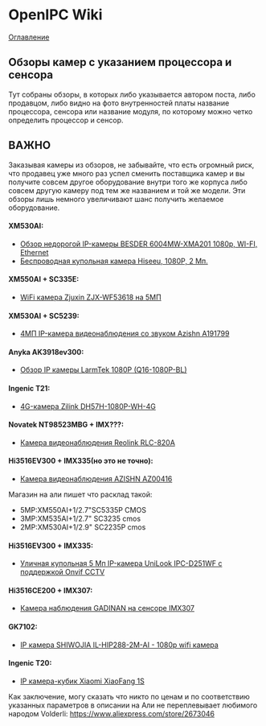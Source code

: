 # OpenIPC Wiki
[Оглавление](../index.md)

Обзоры камер с указанием процессора и сенсора
----------------

Тут собраны обзоры, в которых либо указывается автором поста, либо продавцом,
либо видно на фото внутренностей платы название процессора, сенсора или название модуля,
по которому можно четко определить процессор и сенсор.

## ВАЖНО
Заказывая камеры из обзоров, не забывайте, что есть огромный риск,
что продавец уже много раз успел сменить поставщика камер и вы получите 
совсем другое оборудование внутри того же корпуса либо совсем другую камеру
под тем же названием и той же модели. Эти обзоры лишь немного увеличивают шанс
получить желаемое оборудование.

#### XM530AI:
- [Обзор недорогой IP-камеры BESDER 6004MW-XMA201 1080p, WI-FI, Ethernet](https://mysku.club/blog/aliexpress/91722.html)
- [Беспроводная купольная камера Hiseeu, 1080P, 2 Мп.](https://mysku.club/blog/aliexpress/80981.html)

#### XM550AI + SC335E:
- [WiFi камера Zjuxin ZJX-WF53618 на 5МП ](https://mysku.club/blog/aliexpress/82408.html)

#### XM530AI + SC5239:
- [4МП IP-камера видеонаблюдения со звуком Azishn A191799](https://mysku.club/blog/aliexpress/79642.html)

#### Anyka AK3918ev300:
- [Обзор IP камеры LarmTek 1080P (Q16-1080P-BL)](https://mysku.club/blog/aliexpress/89849.html)


#### Ingenic T21:
- [4G-камера Zilink DH57H-1080P-WH-4G](https://mysku.club/blog/aliexpress/82897.html)


#### Novatek NT98523MBG + IMX???:
- [Камера видеонаблюдения Reolink RLC-820A](https://mysku.club/blog/aliexpress/85188.html)


#### Hi3516EV300 + IMX335(но это не точно):
- [Камера видеонаблюдения AZISHN AZ00416](https://mysku.club/blog/aliexpress/81221.html)

Магазин на али пишет что расклад такой:
* 5MP:XM550AI+1/2.7"SC5335P CMOS
* 3MP:XM535AI+1/2.7" SC3235 cmos
* 2MP:XM530AI+1/2.9" SC2235P cmos

#### Hi3516EV300 + IMX335:
- [Уличная купольная 5 Мп IP-камера UniLook IPC-D251WF с поддержкой Onvif CCTV](https://mysku.club/blog/aliexpress/80747.html)

#### Hi3516CE200 + IMX307:
- [Камера наблюдения GADINAN на сенсоре IMX307](https://mysku.club/blog/aliexpress/76939.html)

#### GK7102:
- [IP камера SHIWOJIA IL-HIP288-2M-AI - 1080p wifi камера](https://mysku.club/blog/aliexpress/79873.html)

#### Ingenic T20:
- [IP камера-кубик Xiaomi XiaoFang 1S](https://mysku.club/blog/jd/79711.html)


Как заключение, могу сказать что никто по ценам и по соответствию указанных параметров в описании на Али не переплевывает любимого народом Volderli:
https://www.aliexpress.com/store/2673046
